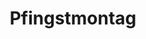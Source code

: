 ---
title: Pfingstmontag
filter:
    kind: holiday
dates:
    start: 2023-05-29
    end: 2023-05-29
_build:
  render: false # no permalink/single-page, we WANT THIS
  list: true # but render on the list pages
---